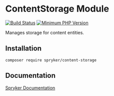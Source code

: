 # ContentStorage Module
[![Build Status](https://travis-ci.org/spryker/content-storage.svg)](https://travis-ci.org/spryker/content-storage)
[![Minimum PHP Version](https://img.shields.io/badge/php-%3E%3D%207.3-8892BF.svg)](https://php.net/)

Manages storage for content entities.

## Installation

```
composer require spryker/content-storage
```

## Documentation

[Spryker Documentation](https://academy.spryker.com/developing_with_spryker/module_guide/modules.html)
